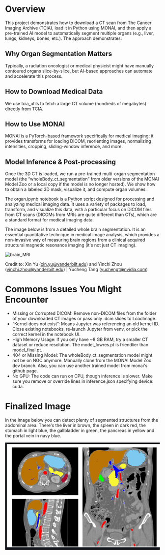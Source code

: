 # Overview

This project demonstrates how to download a CT scan from The Cancer Imaging Archive (TCIA), load it in Python using MONAI, and then apply a pre-trained AI model to automatically segment multiple organs (e.g., liver, lungs, kidneys, bones, etc.). The approach demonstrates:

## Why Organ Segmentation Matters

Typically, a radiation oncologist or medical physicist might have manually contoured organs slice-by-slice, but AI-based approaches can automate and accelerate this process.

## How to Download Medical Data

We use tcia_utils to fetch a large CT volume (hundreds of megabytes) directly from TCIA.

## How to Use MONAI

MONAI is a PyTorch-based framework specifically for medical imaging: it provides transforms for loading DICOM, reorienting images, normalizing intensities, cropping, sliding-window inference, and more.

## Model Inference & Post-processing
Once the 3D CT is loaded, we run a pre-trained multi-organ segmentation model (the “wholeBody_ct_segmentation” from older versions of the MONAI Model Zoo or a local copy if the model is no longer hosted). We show how to obtain a labeled 3D mask, visualize it, and compute organ volumes.

The organ.ipynb notebook is a Python script designed for processing and analyzing medical imaging data. It uses a variety of packages to load, transform, and visualize this data, with a particular focus on DICOM files from CT scans (DICOMs from MRIs are quite different than CTs), which are a standard format for medical imaging data. 

The image below is from a detailed whole brain segmentation. It is an essential quantitative technique in medical image analysis, which provides a non-invasive way of measuring brain regions from a clinical acquired structural magnetic resonance imaging (it's not just CT imaging). 

![brain_MRI](<assets/Brain Segmentation.png>)

Credit to:  Xin Yu (xin.yu@vanderbilt.edu) and Yinchi Zhou (yinchi.zhou@vanderbilt.edu) | Yucheng Tang (yuchengt@nvidia.com) 



# Commons Issues You Might Encounter

- Missing or Corrupted DICOM: Remove non-DICOM files from the folder of your downloaded CT images or pass only .dcm slices to LoadImage.
- “Kernel does not exist”: Means Jupyter was referencing an old kernel ID. Close existing notebooks, re-launch Jupyter from venv, or pick the correct kernel in the notebook UI.
- High Memory Usage: If you only have ~8 GB RAM, try a smaller CT dataset or reduce resolution. The model_lowres.pt is friendlier than model_final.pt.
- 404 or Missing Model: The wholeBody_ct_segmentation model might not be on NGC anymore. Manually clone from the MONAI Model Zoo dev branch. Also, you can use another trained model from monai's github page.
- No GPU: The code can run on CPU, though inference is slower. Make sure you remove or override lines in inference.json specifying device: cuda.

# Finalized Image

In the image below you can detect plenty of segmented structures from the abdominal area.
There's the liver in brown, the spleen in dark red, the stomach in light blue, the gallbladder in green, the pancreas in yellow and the portal vein in navy blue.

![alt text](assets/organs.png)
